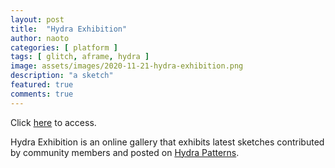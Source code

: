 ```yaml
---
layout: post
title:  "Hydra Exhibition"
author: naoto
categories: [ platform ]
tags: [ glitch, aframe, hydra ]
image: assets/images/2020-11-21-hydra-exhibition.png
description: "a sketch"
featured: true
comments: true
---
```


Click [here](https://hydra-exhibition.glitch.me/) to access.

Hydra Exhibition is an online gallery that exhibits latest sketches contributed by community members and posted on [Hydra Patterns](https://twitter.com/hydra_patterns).
